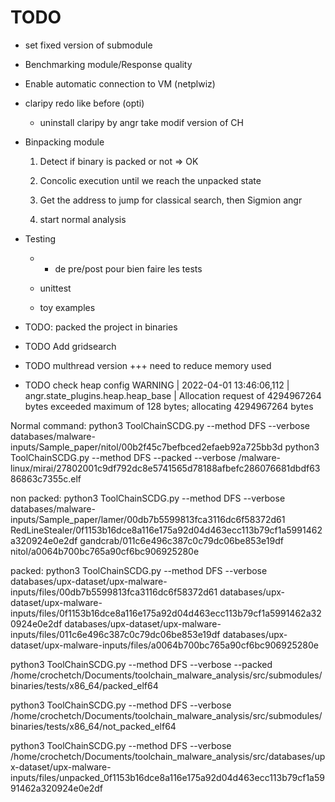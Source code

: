 # TODO

* set fixed version of submodule

* Benchmarking module/Response quality

* Enable automatic connection to VM (netplwiz)

* claripy redo like before (opti)

    * uninstall claripy by angr take modif version of CH

* Binpacking module

    1. Detect if binary is packed or not => OK
     
    2. Concolic execution until we reach the unpacked state

    3. Get the address to jump for classical search, then Sigmion angr

    4. start normal analysis

* Testing

    * + de pre/post pour bien faire les tests

    * unittest

    * toy examples

* TODO: packed the project in binaries

* TODO Add gridsearch

* TODO multhread version +++ need to reduce memory used

* TODO check heap config WARNING | 2022-04-01 13:46:06,112 | angr.state_plugins.heap.heap_base | Allocation request of 4294967264 bytes exceeded maximum of 128 bytes; allocating 4294967264 bytes

Normal command: 
python3 ToolChainSCDG.py --method DFS --verbose databases/malware-inputs/Sample_paper/nitol/00b2f45c7befbced2efaeb92a725bb3d
python3 ToolChainSCDG.py --method DFS --packed --verbose /malware-linux/mirai/27802001c9df792dc8e5741565d78188afbefc286076681dbdf6386863c7355c.elf


non packed:
python3 ToolChainSCDG.py --method DFS --verbose databases/malware-inputs/Sample_paper/lamer/00db7b5599813fca3116dc6f58372d61
RedLineStealer/0f1153b16dce8a116e175a92d04d463ecc113b79cf1a5991462a320924e0e2df
gandcrab/011c6e496c387c0c79dc06be853e19df
nitol/a0064b700bc765a90cf6bc906925280e

packed:
python3 ToolChainSCDG.py --method DFS --verbose databases/upx-dataset/upx-malware-inputs/files/00db7b5599813fca3116dc6f58372d61
databases/upx-dataset/upx-malware-inputs/files/0f1153b16dce8a116e175a92d04d463ecc113b79cf1a5991462a320924e0e2df
databases/upx-dataset/upx-malware-inputs/files/011c6e496c387c0c79dc06be853e19df
databases/upx-dataset/upx-malware-inputs/files/a0064b700bc765a90cf6bc906925280e

python3 ToolChainSCDG.py --method DFS --verbose --packed /home/crochetch/Documents/toolchain_malware_analysis/src/submodules/binaries/tests/x86_64/packed_elf64

python3 ToolChainSCDG.py --method DFS --verbose /home/crochetch/Documents/toolchain_malware_analysis/src/submodules/binaries/tests/x86_64/not_packed_elf64


python3 ToolChainSCDG.py --method DFS --verbose /home/crochetch/Documents/toolchain_malware_analysis/src/databases/upx-dataset/upx-malware-inputs/files/unpacked_0f1153b16dce8a116e175a92d04d463ecc113b79cf1a5991462a320924e0e2df